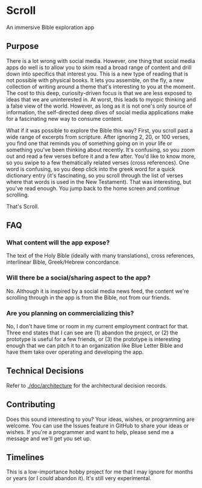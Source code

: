# Scroll

An immersive Bible exploration app

## Purpose

There is a lot wrong with social media. However, one thing that social media
apps do well is to allow you to skim read a broad range of content and drill
down into specifics that interest you. This is a new type of reading that is not
possible with physical books. It lets you assemble, on the fly, a new collection
of writing around a theme that's interesting to you at the moment. The cost to
this deep, curiosity-driven focus is that we are less exposed to ideas that we
are uninterested in. At worst, this leads to myopic thinking and a false view of
the world. However, as long as it is not one's only source of information, the
self-directed deep dives of social media applications make for a fascinating new
way to consume content.

What if it was possible to explore the Bible this way? First, you scroll past a
wide range of excerpts from scripture. After ignoring 2, 20, or 100 verses, you
find one that reminds you of something going on in your life or something you've
been thinking about recently. It's confusing, so you zoom out and read a few
verses before it and a few after. You'd like to know more, so you swipe to a few
thematically related verses (cross references). One word is confusing, so you
deep click into the greek word for a quick dictionary entry (it's fascinating,
so you scroll through the list of verses where that words is used in the New
Testament). That was interesting, but you've read enough. You jump back to the
home screen and continue scrolling.

That's Scroll. 

## FAQ

### What content will the app expose?

The text of the Holy Bible (ideally with many translations), cross references,
interlinear Bible, Greek/Hebrew concordance.

### Will there be a social/sharing aspect to the app?

No. Although it is inspired by a social media news feed, the content we're
scrolling through in the app is from the Bible, not from our friends. 

### Are you planning on commercializing this?

No, I don't have time or room in my current employment contract for that. Three
end states that I can see are (1) abandon the project, or (2) the prototype is
useful for a few friends, or (3) the prototype is interesting enough that we can
pitch it to an organization like Blue Letter Bible and have them take over
operating and developing the app.

## Technical Decisions

Refer to [./doc/architecture](./doc/architecture) for the architectural decision
records. 

## Contributing

Does this sound interesting to you? Your ideas, wishes, or programming are
welcome. You can use the Issues feature in GitHub to share your ideas or wishes.
If you're a programmer and want to help, please send me a message and we'll get
you set up.

## Timelines

This is a low-importance hobby project for me that I may ignore for months or
years (or I could abandon it). It's still very experimental.
